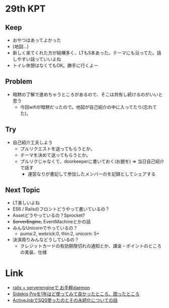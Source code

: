 # 29th KPT

## Keep

- おやつはあってよかった
- (地図...)
- 新しく来てくれた方が結構多く、LTも5本あった。テーマにも沿ってた。話しやすい話っていいよね
- トイレ休憩はなくてもOK。勝手に行くよー

## Problem

- 暗黙の了解で進めちゃうところがあるので、そこは共有し続けるのがいいと思う
  - 今回wifiが暗黙だったので。地図が自己紹介の中に入ってたり(忘れてた)。

## Try

- 自己紹介工夫しよう
  - プルリクエストを送ってもらうとか。
  - テーマを決めて送ってもらうとか。
  - プルリクじゃなくて、doorkeeperに書いておく(お題を) => 当日自己紹介で話す
    - 運営なりが書記して参加したメンバーのを記録としてシェアする

## Next Topic

- LT楽しいよね
- ES6 / Railsのフロントどうやって書いているの？
- Assetどうやっているの？Sprocket?
- ~~ServerEngine,~~ EventMachineとかの話
- みんなUnicornでやっているの？
  - puma:2, webrick:0, thin:2, unicorn: 5+
- 決済周りみんなどうしているの？
  - クレジットカードの有効期限切れの通知とか、課金・ポイントのところの実装、仕様

# Link

- [rails + serverengineで お手軽daemon](http://www.slideshare.net/AkiraMiki/rails-serverenginedaemon)
- [Sidekiq Proを1年ほど使ってみて良かったところ、困ったところ](http://www.slideshare.net/SumiKoichiro/sidekiq-pro1-rb-29th-shinjukurb)
- [ActiveJobでSQS使ったのとその永続化についての話](http://www.slideshare.net/uzuki05/shinjukurb-29-activejobsqs)

